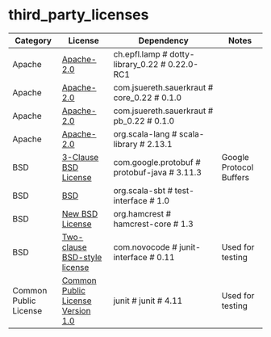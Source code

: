# third_party_licenses

Category | License | Dependency | Notes
--- | --- | --- | ---
Apache | [Apache-2.0](https://www.apache.org/licenses/LICENSE-2.0) | ch.epfl.lamp # dotty-library_0.22 # 0.22.0-RC1 | <notextile></notextile>
Apache | [Apache-2.0](https://www.apache.org/licenses/LICENSE-2.0.txt) | com.jsuereth.sauerkraut # core_0.22 # 0.1.0 | <notextile></notextile>
Apache | [Apache-2.0](https://www.apache.org/licenses/LICENSE-2.0.txt) | com.jsuereth.sauerkraut # pb_0.22 # 0.1.0 | <notextile></notextile>
Apache | [Apache-2.0](https://www.apache.org/licenses/LICENSE-2.0) | org.scala-lang # scala-library # 2.13.1 | <notextile></notextile>
BSD | [3-Clause BSD License](https://opensource.org/licenses/BSD-3-Clause) | com.google.protobuf # protobuf-java # 3.11.3 | <notextile>Google Protocol Buffers</notextile>
BSD | [BSD](https://github.com/sbt/test-interface/blob/master/LICENSE) | org.scala-sbt # test-interface # 1.0 | <notextile></notextile>
BSD | [New BSD License](http://www.opensource.org/licenses/bsd-license.php) | org.hamcrest # hamcrest-core # 1.3 | <notextile></notextile>
BSD | [Two-clause BSD-style license](http://github.com/sbt/junit-interface/blob/master/LICENSE.txt) | com.novocode # junit-interface # 0.11 | <notextile>Used for testing</notextile>
Common Public License | [Common Public License Version 1.0](http://www.opensource.org/licenses/cpl1.0.txt) | junit # junit # 4.11 | <notextile>Used for testing</notextile>

